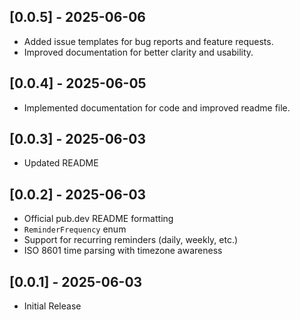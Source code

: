 ## [0.0.5] - 2025-06-06
- Added issue templates for bug reports and feature requests.
- Improved documentation for better clarity and usability.

## [0.0.4] - 2025-06-05
- Implemented documentation for code and improved readme file.


## [0.0.3] - 2025-06-03
- Updated README


## [0.0.2] - 2025-06-03
- Official pub.dev README formatting
- `ReminderFrequency` enum
- Support for recurring reminders (daily, weekly, etc.)
- ISO 8601 time parsing with timezone awareness



## [0.0.1] - 2025-06-03

- Initial Release
